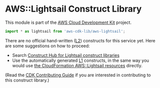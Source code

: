 # AWS::Lightsail Construct Library


This module is part of the [AWS Cloud Development Kit](https://github.com/aws/aws-cdk) project.

```ts nofixture
import * as lightsail from 'aws-cdk-lib/aws-lightsail';
```

<!--BEGIN CFNONLY DISCLAIMER-->

There are no official hand-written ([L2](https://docs.aws.amazon.com/cdk/latest/guide/constructs.html#constructs_lib)) constructs for this service yet. Here are some suggestions on how to proceed:

- Search [Construct Hub for Lightsail construct libraries](https://constructs.dev/search?q=lightsail)
- Use the automatically generated [L1](https://docs.aws.amazon.com/cdk/latest/guide/constructs.html#constructs_l1_using) constructs, in the same way you would use [the CloudFormation AWS::Lightsail resources](https://docs.aws.amazon.com/AWSCloudFormation/latest/UserGuide/AWS_Lightsail.html) directly.


(Read the [CDK Contributing Guide](https://github.com/aws/aws-cdk/blob/master/CONTRIBUTING.md) if you are interested in contributing to this construct library.)

<!--END CFNONLY DISCLAIMER-->
